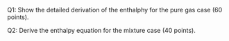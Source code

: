 Q1: Show the detailed derivation of the enthalphy for the pure gas case (60 points).

Q2: Derive the enthalpy equation for the mixture case (40 points).